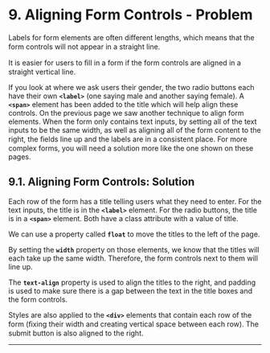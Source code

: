 # 9. Aligning Form Controls - Problem

Labels for form elements are often diﬀerent lengths, which means that the form controls will not appear in a straight line.

It is easier for users to ﬁll in a form if the form controls are aligned in a straight vertical line.

If you look at where we ask users their gender, the two radio buttons each have their own **`<label>`** (one saying male and another saying female). A **`<span>`** element has been added to the title which will help align these controls.
On the previous page we saw another technique to align form elements. When the form only contains text inputs, by setting all of the text inputs to be the same width, as well as aligning all of the form content to the right, the ﬁelds line up and the labels are in a consistent place. For more complex forms, you will need a solution more like the one shown on these pages.
## 9.1. Aligning Form Controls: Solution

Each row of the form has a title telling users what they need to enter. For the text inputs, the title is in the **`<label>`** element. For the radio buttons, the title is in a **`<span>`** element. Both have a class attribute with a value of title.

We can use a property called **`float`** to move the titles to the left of the page.

By setting the **`width`** property on those elements, we know that the titles will each take up the same width. Therefore, the form controls next to them will line up.

The **`text-align`** property is used to align the titles to the right, and padding is used to make sure there is a gap between the text in the title boxes and the form controls.

Styles are also applied to the **`<div>`** elements that contain each row of the form (ﬁxing their width and creating vertical space between each row). The submit button is also aligned to the right.

---
